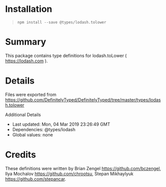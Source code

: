 # Installation
> `npm install --save @types/lodash.tolower`

# Summary
This package contains type definitions for lodash.toLower ( https://lodash.com ).

# Details
Files were exported from https://github.com/DefinitelyTyped/DefinitelyTyped/tree/master/types/lodash.tolower

Additional Details
 * Last updated: Mon, 04 Mar 2019 23:26:49 GMT
 * Dependencies: @types/lodash
 * Global values: none

# Credits
These definitions were written by Brian Zengel <https://github.com/bczengel>, Ilya Mochalov <https://github.com/chrootsu>, Stepan Mikhaylyuk <https://github.com/stepancar>.
